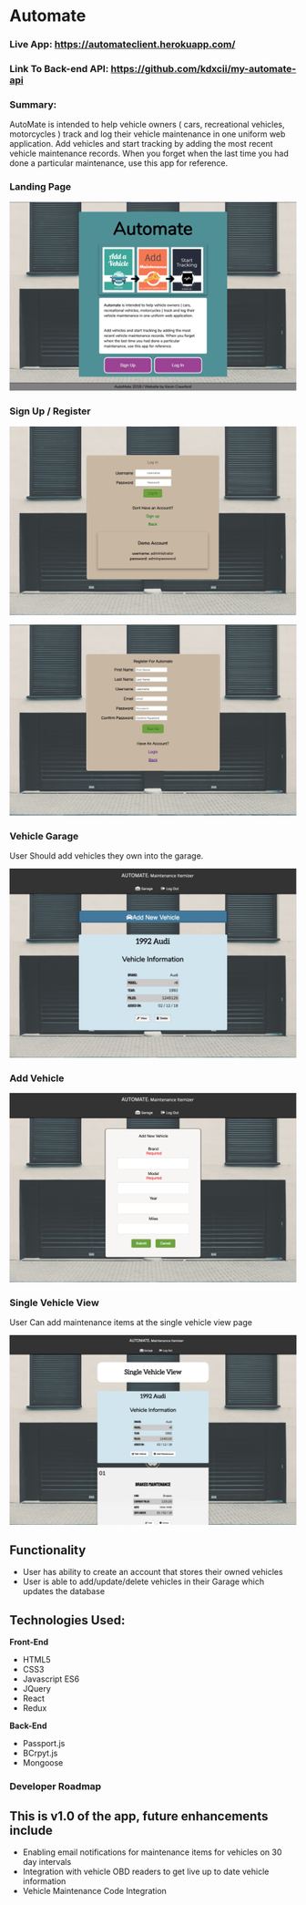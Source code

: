 # Automate

### Live App: https://automateclient.herokuapp.com/
### Link To Back-end API: https://github.com/kdxcii/my-automate-api

### Summary:

<p>AutoMate is intended to help vehicle owners ( cars, recreational vehicles, motorcycles ) track and log their vehicle maintenance in one uniform web application. Add vehicles and start tracking by adding the most recent vehicle maintenance records. When you forget when the last time you had done a particular maintenance, use this app for reference.</p>


### Landing Page
![Screenshot](/images/automate_landing.png)

### Sign Up / Register

![Screenshot](/images/automate_login.png)

![Screenshot](/images/automate_signup.png)

### Vehicle Garage
<p>User Should add vehicles they own into the garage.</p> 

![Screenshot](/images/automate_garage.png)

### Add Vehicle
![Screenshot](/images/automate_addvehicle.png)

### Single Vehicle View
<p>User Can add maintenance items at the single vehicle view page</p>

![Screenshot](/images/automate_singleview.png)


## Functionality
<ul>
	<li>User has ability to create an account that stores their owned vehicles</li>
	<li>User is able to add/update/delete vehicles in their Garage which updates the database</li>
</ul>

## Technologies Used:

<b>Front-End</b>
* HTML5
* CSS3 
* Javascript ES6
* JQuery
* React
* Redux

<b>Back-End</b>
* Passport.js 
* BCrpyt.js 
* Mongoose 

### Developer Roadmap
## This is v1.0 of the app, future enhancements include
<ul>
	<li>Enabling email notifications for maintenance items for vehicles on 30 day intervals </li>
	<li>Integration with vehicle OBD readers to get live up to date vehicle information</li>
	<li>Vehicle Maintenance Code Integration</li>
</ul>

